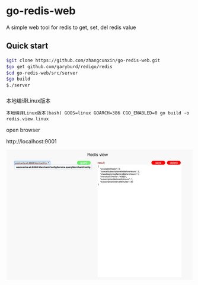 # go-redis-web
A simple web tool for redis to get, set, del redis value

## Quick start
```bash
$git clone https://github.com/zhangcunxin/go-redis-web.git
$go get github.com/garyburd/redigo/redis
$cd go-redis-web/src/server
$go build
$./server
```

###
本地编译Linux版本
```
本地编译Linux版本(bash) GOOS=linux GOARCH=386 CGO_ENABLED=0 go build -o redis.view.linux
```

open browser

http://localhost:9001

![image](./images/redis-view.png)

